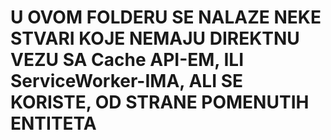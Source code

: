 # U OVOM FOLDERU SE NALAZE NEKE STVARI KOJE NEMAJU DIREKTNU VEZU SA Cache API-EM, ILI ServiceWorker-IMA, ALI SE KORISTE, OD STRANE POMENUTIH ENTITETA